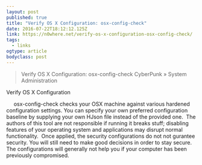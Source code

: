 ```yaml
---
layout: post 
published: true 
title: "Verify OS X Configuration: osx-config-check" 
date: 2016-07-22T18:12:12.125Z 
link: https://n0where.net/verify-os-x-configuration-osx-config-check/ 
tags:
  - links
ogtype: article 
bodyclass: post 
---
```


> Verify OS X Configuration: osx-config-check
CyberPunk » System Administration

Verify OS X Configuration

     osx-config-check checks your OSX machine against various hardened configuration settings. You can specify your own preferred configuration baseline by supplying your own HJson file instead of the provided one.  The authors of this tool are not responsible if running it breaks stuff; disabling features of your operating system and applications may disrupt normal functionality.  Once applied, the security configurations do not not gurantee security. You will still need to make good decisions in order to stay secure. The configurations will generally not help you if your computer has been previously compromised.

